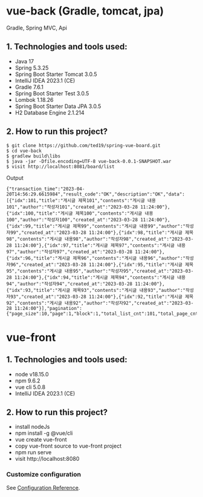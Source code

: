 # vue-back (Gradle, tomcat, jpa)
Gradle, Spring MVC, Api

## 1. Technologies and tools used:
* Java 17
* Spring 5.3.25
* Spring Boot Starter Tomcat 3.0.5
* IntelliJ IDEA 2023.1 (CE)
* Gradle 7.6.1
* Spring Boot Starter Test 3.0.5
* Lombok 1.18.26
* Spring Boot Starter Data JPA 3.0.5
* H2 Database Engine 2.1.214

## 2. How to run this project?
```
$ git clone https://github.com/ted19/spring-vue-board.git
$ cd vue-back
$ gradlew build\libs
$ java -jar -Dfile.encoding=UTF-8 vue-back-0.0.1-SNAPSHOT.war
$ visit http://localhost:8081/board/list
```
Output
```
{"transaction_time":"2023-04-20T14:56:29.6615984","result_code":"OK","description":"OK","data":[{"idx":101,"title":"게시글 제목101","contents":"게시글 내용101","author":"작성자101","created_at":"2023-03-28 11:24:00"},{"idx":100,"title":"게시글 제목100","contents":"게시글 내용100","author":"작성자100","created_at":"2023-03-28 11:24:00"},{"idx":99,"title":"게시글 제목99","contents":"게시글 내용99","author":"작성자99","created_at":"2023-03-28 11:24:00"},{"idx":98,"title":"게시글 제목98","contents":"게시글 내용98","author":"작성자98","created_at":"2023-03-28 11:24:00"},{"idx":97,"title":"게시글 제목97","contents":"게시글 내용97","author":"작성자97","created_at":"2023-03-28 11:24:00"},{"idx":96,"title":"게시글 제목96","contents":"게시글 내용96","author":"작성자96","created_at":"2023-03-28 11:24:00"},{"idx":95,"title":"게시글 제목95","contents":"게시글 내용95","author":"작성자95","created_at":"2023-03-28 11:24:00"},{"idx":94,"title":"게시글 제목94","contents":"게시글 내용94","author":"작성자94","created_at":"2023-03-28 11:24:00"},{"idx":93,"title":"게시글 제목93","contents":"게시글 내용93","author":"작성자93","created_at":"2023-03-28 11:24:00"},{"idx":92,"title":"게시글 제목92","contents":"게시글 내용92","author":"작성자92","created_at":"2023-03-28 11:24:00"}],"pagination":{"page_size":10,"page":1,"block":1,"total_list_cnt":101,"total_page_cnt":11,"total_block_cnt":2,"start_page":1,"end_page":10,"prev_block":1,"next_block":11,"start_index":0}}
```

# vue-front

## 1. Technologies and tools used:
* node v18.15.0
* npm 9.6.2
* vue cli 5.0.8
* IntelliJ IDEA 2023.1 (CE)

## 2. How to run this project?

* install nodeJs
* npm install -g @vue/cli
* vue create vue-front
* copy vue-front source to vue-front project
* npm run serve
* visit http://localhost:8080

### Customize configuration
See [Configuration Reference](https://cli.vuejs.org/config/).
